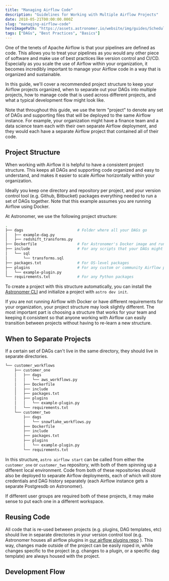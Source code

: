 ```yaml
---
title: "Managing Airflow Code"
description: "Guidelines for Working with Multiple Airflow Projects"
date: 2018-05-21T00:00:00.000Z
slug: "managing-airflow-code"
heroImagePath: "https://assets.astronomer.io/website/img/guides/SchedulingTasksinAirflow_preview.png"
tags: ["DAGs", "Best Practices", "Basics"]
---
```


One of the tenets of Apache Airflow is that your pipelines are defined as code. This allows you to treat your pipelines as you would any other piece of software and make use of best practices like version control and CI/CD. Especially as you scale the use of Airflow within your organization, it becomes incredibly important to manage your Airflow code in a way that is organized and sustainable.

In this guide, we'll cover a recommended project structure to keep your Airflow projects organized, when to separate out your DAGs into multiple projects, how to manage code that is used across different projects, and what a typical development flow might look like.

Note that throughout this guide, we use the term "project" to denote any set of DAGs and supporting files that will be deployed to the same Airflow instance. For example, your organization might have a finance team and a data science team each with their own separate Airflow deployment, and they would each have a separate Airflow project that contained all of their code.

## Project Structure

When working with Airflow it is helpful to have a consistent project structure. This keeps all DAGs and supporting code organized and easy to understand, and makes it easier to scale Airflow horizontally within your organization. 

Ideally you keep one directory and repository per project, and your version control tool (e.g. Github, Bitbucket) packages everything needed to run a set of DAGs together. Note that this example assumes you are running Airflow using Docker.

At Astronomer, we use the following project structure:

```bash
.
├── dags                        # Folder where all your DAGs go
│   ├── example-dag.py
│   ├── redshift_transforms.py
├── Dockerfile                  # For Astronomer's Docker image and runtime overrides
├── include                     # For any scripts that your DAGs might need to access
│   └── sql
│       └── transforms.sql
├── packages.txt                # For OS-level packages
├── plugins                     # For any custom or community Airflow plugins
│   └── example-plugin.py
└── requirements.txt            # For any Python packages
```

To create a project with this structure automatically, you can install the [Astronomer CLI](https://www.astronomer.io/docs/enterprise/v0.25/develop/cli-quickstart#step-3-initialize-an-airflow-project) and initialize a project with `astro dev init`.

If you are not running Airflow with Docker or have different requirements for your organization, your project structure may look slightly different. The most important part is choosing a structure that works for your team and keeping it consistent so that anyone working with Airflow can easily transition between projects without having to re-learn a new structure.


## When to Separate Projects

If a certain set of DAGs can't live in the same directory, they should live in separate directories.

```bash
└── customer_workflows
    ├── customer_one
    │   ├── dags
    │   │   └── aws_workflows.py
    │   ├── Dockerfile
    │   ├── include
    │   ├── packages.txt
    │   ├── plugins
    │   │   └── example-plugin.py
    │   └── requirements.txt
    └── customer_two
        ├── dags
        │   └── snowflake_workflows.py
        ├── Dockerfile
        ├── include
        ├── packages.txt
        ├── plugins
        │   └── example-plugin.py
        └── requirements.txt
```

In this structure, `astro airflow start` can be called from either the `customer_one` or `customer_two` repository, with both of them spinning up a different local environment. Code from both of these repositories should also be deployed to separate Airflow deployments, each of which will store credentials and DAG history separately (each Airflow instance gets a separate Postgresdb on Astronomer).

If different user groups are required both of these projects, it may make sense to put each one in a different workspace.

## Reusing Code

All code that is re-used between projects (e.g. plugins, DAG templates, etc) should live in separate directories in your version control tool (e.g. Astronomer houses all airflow plugins in [our airflow plugins repo](https://github.com/airflow-plugins/) ). This way, changes made outside of the project can be easily roped in, while changes specific to the project (e.g. changes to a plugin, or a specific dag template) are always housed with the project.

## Development Flow


